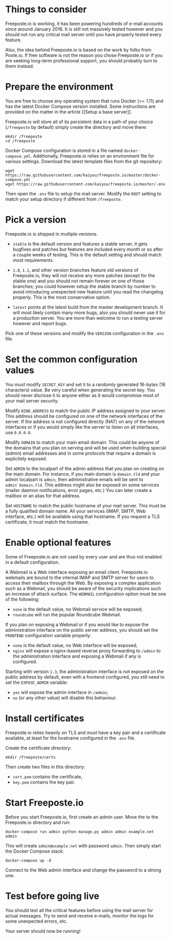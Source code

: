 Things to consider
==================

Freeposte.io is working, it has been powering hundreds of e-mail accounts
since around January 2016. It is still not massively tested however and
you should not run any critical mail server until you have properly tested
every feature.

Also, the idea behind Freeposte.io is based on the work by folks from Poste.io.
If free software is not the reason you chose Freeposte.io or if you are seeking
long-term professional support, you should probably turn to them instead.

Prepare the environment
=======================

You are free to choose any operating system that runs Docker (>= 1.11) and has
the latest Docker Compose version installed. Some instructions are provided on
the matter in the article [[Setup a base server]].

Freeposte.io will store all of its persistent data in a path of your choice
(``/freeposte`` by default) simply create the directory and move there:

```
mkdir /freeposte
cd /freeposte
```

Docker Compose configuration is stored in a file named ``docker-compose.yml``.
Additionally, Freeposte.io relies on an environment file for various settings.
Download the latest template files from the git repository:

```
wget https://raw.githubusercontent.com/kaiyou/freeposte.io/master/docker-compose.yml
wget https://raw.githubusercontent.com/kaiyou/freeposte.io/master/.env
```

Then open the ``.env`` file to setup the mail server. Modify the ``ROOT`` setting
to match your setup directory if different from ``/freeposte``.

Pick a version
==============

Freeposte.io is shipped in multiple versions.

- ``stable`` is the default version and features a stable server, it gets bugfixes
  and patches but features are included every month or so after a couple weeks of
  testing. This is the default setting and should match most requirements.

- ``1.0``, ``1.1``, and other version branches feature old versions of Freeposte.io,
  they will not receive any more patches (except for the stable one) and you should
  not remain forever on one of those branches; you could however setup the stable
  branch by number to avoid introducing unexpected new feature until you read the
  changelog properly. This is the most conservative option.

- ``latest`` points at the latest build from the master
  development branch. It will most likely contain many more bugs, also you should
  never use it for a production server. You are more than welcome to run a testing
  server however and report bugs.

Pick one of these versions and modify the ``VERSION`` configuration in the ``.env``
file.

Set the common configuration values
===================================

You *must* modify ``SECRET_KEY`` and set it to a randomly generated 16-bytes (16
characters) value. Be very careful when generating the secret key. You should never
disclose it to anyone either as it would compromise most of your mail server
security.

Modify ``BIND_ADDRESS`` to match the public IP address assigned to your server.
This address should be configured on one of the network interfaces of the server.
If the address is not configured directly (NAT) on any of the network interfaces or if
you would simply like the server to listen on all interfaces, use ``0.0.0.0``.

Modify ``DOMAIN`` to match your main email domain. This could be anyone of the
domains that you plan on serving and will be used when building special (admin)
email addresses and in some protocols that require a domain is explicitely
exposed.

Set ``ADMIN`` to the localpart of the admin address that you plan on creating
on the main domain. For instance, if you main domain is ``domain.tld`` and your
admin localpart is ``admin``, then administrative emails will be sent to
``admin`domain.tld``. This address might also be exposed on some services
(mailer daemon notifications, error pages, etc.) You can later create a mailbox
or an alias for that address.

Set ``HOSTNAME`` to match the public hostname of your mail server. This must
be a fully qualified domain name. All your services (IMAP, SMTP, Web interface,
etc.) will be available using that hostname. If you request a TLS certificate,
it must match the hostname.

Enable optional features
========================

Some of Freeposte.io are not used by every user and are thus not enabled in a
default configuration.

A Webmail is a Web interface exposing an email client. Freeposte.io webmails are
bound to the internal IMAP and SMTP server for users to access their mailbox through
the Web. By exposing a complex application such as a Webmail, you should be aware of
the security implications such an increase of attack surface. The ``WEBMAIL``
configuration option must be one of the following:

- ``none`` is the default value, no Webmail service will be exposed;
- ``roundcube`` will run the popular Roundcube Webmail.

If you plan on exposing a Webmail or if you would like to expose the administration
interface on the public server address, you should set the ``FRONTEND`` configuration
variable properly:

- ``none`` is the default value, no Web interface will be exposed;
- ``nginx`` will expose a nginx-based reverse proxy forwarding to ``/admin`` to the
  administration interface and exposing a Webmail if any is configured.

Starting with version ``1.3``, the administration interface is not exposed on the
public address by default, even
with a frontend configured, you still need to set the ``EXPOSE_ADMIN`` variable:

- ``yes`` will expose the admin interface in ``/admin``;
- ``no`` (or any other value) will disable this behaviour.

Install certificates
=====================

Freeposte.io relies heavily on TLS and must have a key pair and a certificate
available, at least for the hostname configured in the ``.env`` file.

Create the certificate directory:

```
mkdir /freeposte/certs
```

Then create two files in this directory:

 - ``cert.pem`` contains the certificate,
 - ``key.pem`` contains the key pair.

Start Freeposte.io
==================

Before you start Freeposte.io, first create an admin user. Move the to the Freeposte.io directory and run:

```
docker-compose run admin python manage.py admin admin example.net admin
```

This will create ``admin@example.net`` with password ``admin``.  Then simply start the Docker Compose
stack:

```
docker-compose up -d
```

Connect to the Web admin interface and change the password to a strong one.

Test before going live
======================

You should test all the critical features before using the mail server for
actual messages. Try to send and receive e-mails, monitor the logs for some
unexpected errors, etc.

Your server should now be running!